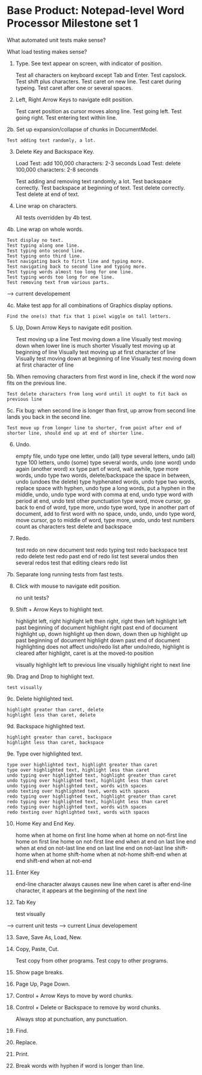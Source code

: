 Base Product: Notepad-level Word Processor
Milestone set 1
==========================================

What automated unit tests make sense?

What load testing makes sense?

1. Type. See text appear on screen, with indicator of position.

	Test all characters on keyboard except Tab and Enter.
	Test capslock.
	Test shift plus characters.
	Test caret on new line.
	Test caret during typeing.
	Test caret after one or several spaces.

2. Left, Right Arrow Keys to navigate edit position.

	Test caret position as cursor moves along line.
	Test going left.
	Test going right.
	Test entering text within line.

2b. Set up expansion/collapse of chunks in DocumentModel.

	Test adding text randomly, a lot.

3. Delete Key and Backspace Key.
	
	Load Test: add 100,000 characters: 2-3 seconds
	Load Test: delete 100,000 characters: 2-8 seconds
	
	Test adding and removing text randomly, a lot.
	Test backspace correctly.
	Test backspace at beginning of text.
	Test delete correctly.
	Test delete at end of text.

4. Line wrap on characters.

	All tests overridden by 4b test.

4b. Line wrap on whole words.

	Test display no text.
	Test typing along one line.
	Test typing onto second line.
	Test typing onto third line.
	Test navigating back to first line and typing more.
	Test navigating back to second line and typing more.
	Test typing words almost too long for one line.
	Test typing words too long for one line.
	Test removing text from various parts.

--> current developement

4c. Make test app for all combinations of Graphics display options.

	Find the one(s) that fix that 1 pixel wiggle on tall letters.	
	
5. Up, Down Arrow Keys to navigate edit position.
	
	Test moving up a line
	Test moving down a line
	Visually test moving down when lower line is much shorter
	Visually test moving up at beginning of line
	Visually test moving up at first character of line
	Visually test moving down at beginning of line
	Visually test moving down at first character of line

5b. When removing characters from first word in line, check if the word now fits on the previous line.

	Test delete characters from long word until it ought to fit back on previous line

5c. Fix bug: when second line is longer than first, up arrow from second line lands you back in the second line.

	Test move up from longer line to shorter, from point after end of shorter line, should end up at end of shorter line.

6. Undo.

	empty file, undo
	type one letter, undo (all)
	type several letters, undo (all)
	type 100 letters, undo (some)
	type several words, undo (one word) undo again (another word)
xx	type part of word, wait awhile, type more words, undo
	type two words, delete/backspace the space in between, undo (undoes the delete)
	type hyphenated words, undo
	type two words, replace space with hyphen, undo
	type a long words, put a hyphen in the middle, undo, undo
	type word with comma at end, undo
	type word with period at end, undo
	test other punctuation
	type word, move cursor, go back to end of word, type more, undo
	type word, type in another part of document, add to first word with no space, undo, undo, undo
	type word, move cursor, go to middle of word, type more, undo, undo
	test numbers count as characters
	test delete and backspace

7. Redo.

	test redo on new document
	test redo typing
	test redo backspace
	test redo delete
	test redo past end of redo list
	test several undos then several redos
	test that editing clears redo list

7b. Separate long running tests from fast tests.

8. Click with mouse to navigate edit position.

	no unit tests?

9. Shift + Arrow Keys to highlight text.

	highlight left, right
	highlight left then right, right then left
	highlight left past beginning of document
	highlight right past end of document
	highlight up, down
	highlight up then down, down then up
	highlight up past beginning of document
	highlight down past end of document
	highlighting does not affect undo/redo list
	after undo/redo, highlight is cleared
	after highlight, caret is at the moved-to position

	visually highlight left to previous line
	visually highlight right to next line

9b. Drag and Drop to highlight text.

	test visually

9c. Delete highlighted text.

	highlight greater than caret, delete
	highlight less than caret, delete

9d. Backspace highlighted text.

	highlight greater than caret, backspace
	highlight less than caret, backspace

9e. Type over highlighted text.

	type over highlighted text, highlight greater than caret
	type over highlighted text, highlight less than caret
	undo typing over highlighted text, highlight greater than caret
	undo typing over highlighted text, highlight less than caret
	undo typing over highlighted text, words with spaces
	undo texting over highlighted text, words with spaces
	redo typing over highlighted text, highlight greater than caret
	redo typing over highlighted text, highlight less than caret
	redo typing over highlighted text, words with spaces
	redo texting over highlighted text, words with spaces

10. Home Key and End Key.

	home when at home on first line
	home when at home on not-first line
	home on first line
	home on not-first line
	end when at end on last line
	end when at end on not-last line
	end on last line
	end on not-last line
	shift-home when at home
	shift-home when at not-home
	shift-end when at end
	shift-end when at not-end

11. Enter Key

	end-line character always causes new line
	when caret is after end-line character, it appears at the beginning of the next line

12. Tab Key

	test visually

--> current unit tests
--> current Linux developement

13. Save, Save As, Load, New.

14. Copy, Paste, Cut.

	Test copy from other programs.
	Test copy to other programs.

15. Show page breaks.

16. Page Up, Page Down.

17. Control + Arrow Keys to move by word chunks.

18. Control + Delete or Backspace to remove by word chunks.

	Always stop at punctuation, any punctuation.
	
19. Find.

20. Replace.

21. Print.

22. Break words with hyphen if word is longer than line.

